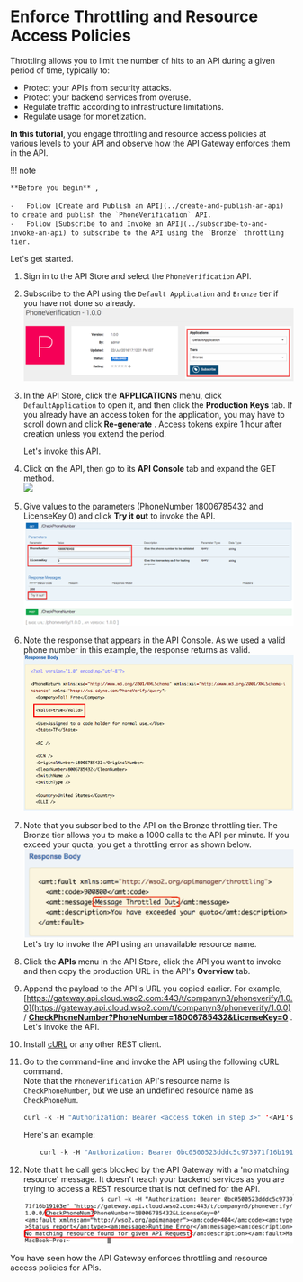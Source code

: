 # Enforce Throttling and Resource Access Policies

Throttling allows you to limit the number of hits to an API during a given period of time, typically to:
- Protect your APIs from security attacks.
- Protect your backend services from overuse.
- Regulate traffic according to infrastructure limitations.
- Regulate usage for monetization. 

**In this tutorial**, you engage throttling and resource access
policies at various levels to your API and observe how the API Gateway
enforces them in the API.

!!! note
    
    **Before you begin** ,
    
    -   Follow [Create and Publish an API](../create-and-publish-an-api) to create and publish the `PhoneVerification` API.
    -   Follow [Subscribe to and Invoke an API](../subscribe-to-and-invoke-an-api) to subscribe to the API using the `Bronze` throttling tier.
    

Let's get started.

1.  Sign in to the API Store and select the
    `PhoneVerification` API.

2.  Subscribe to the API using the `Default Application` and `Bronze` tier if you have not done so already.  
    ![](../../assets/img/tutorials/subscription-options.png)

3.  In the API Store, click the **APPLICATIONS** menu, click
    `DefaultApplication` to open it, and then click
    the **Production Keys** tab. If you already have an access token for
    the application, you may have to scroll down and click
    **Re-generate** . Access tokens expire 1 hour after creation unless
    you extend the period.   
      
    Let's invoke this API.

4.  Click on the API, then go to its **API Console** tab and expand the
    GET method.  
    ![](../../assets/img/tutorials/api-console-tab.png)

5.  Give values to the parameters (PhoneNumber 18006785432 and
    LicenseKey 0) and click **Try it out** to invoke the API.  
    ![](../../assets/img/tutorials/specify-parameter-values.png)  

6.  Note the response that appears in the API Console. As we used a
    valid phone number in this example, the response returns as valid.  
    ![](../../assets/img/tutorials/api-response-body.png)

7.  Note that you subscribed to the API on the Bronze throttling tier.
    The Bronze tier allows you to make a 1000 calls to the API per
    minute. If you exceed your quota, you get a throttling error as
    shown below.  
    ![](../../assets/img/tutorials/throttling-error.png)  
    Let's try to invoke the API using an unavailable resource name.
8.  Click the **APIs** menu in the API Store, click the API you want to
    invoke and then copy the production URL in the API's **Overview**
    tab.  

9.  Append the payload to the API's URL you copied earlier. For example,
    [https://gateway.api.cloud.wso2.com:443/t/companyn3/phoneverify/1.0.0](https://gateway.api.cloud.wso2.com/t/companyn3/phoneverify/1.0.0)
    /
    **[CheckPhoneNumber?PhoneNumber=18006785432&LicenseKey=0](http://192.168.1.2:8280/phoneverify/1.0.0?PhoneNumber=123456&LicenseKey=0)**
    .  
    Let's invoke the API.

10. Install [cURL](http://curl.haxx.se/download.html) or any other REST
    client.

11. Go to the command-line and invoke the API using the following cURL
    command.  
    Note that the `PhoneVerification` API's
    resource name is `CheckPhoneNumber`, but
    we use an undefined resource name as
    `CheckPhoneNum`.

    ``` java
    curl -k -H "Authorization: Bearer <access token in step 3>" '<API's URL in step 9>/CheckPhoneNum?PhoneNumber=18006785432&LicenseKey=0'
    ```

    Here's an example:

    ``` java
        curl -k -H "Authorization: Bearer 0bc0500523dddc5c973971f16b19103e" 'https://gateway.api.cloud.wso2.com:443/t/companyn3/phoneverify/1.0.0/CheckPhoneNum?PhoneNumber=18006785432&LicenseKey=0'
    ```

12. Note that t he call gets blocked by the API Gateway with a 'no
    matching resource' message. It doesn't reach your backend services
    as you are trying to access a REST resource that is not defined for
    the API.  
    ![](../../assets/img/tutorials/no-matching-resource.png) 

You have seen how the API Gateway enforces throttling and resource
access policies for APIs.

